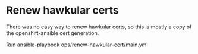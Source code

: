 # Renew hawkular certs

There was no easy way to renew hawkular certs, so this is mostly a copy of the openshift-ansible cert generation.

Run ansible-playbook ops/renew-hawkular-cert/main.yml

